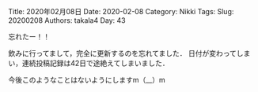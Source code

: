 ﻿Title: 2020年02月08日
Date: 2020-02-08
Category: Nikki
Tags: 
Slug: 20200208
Authors: takala4
Day: 43


忘れたー！！

飲みに行ってまして，完全に更新するのを忘れてました．
日付が変わってしまい，連続投稿記録は42日で途絶えてしまいました．


今後このようなことはないようにしますm（__）m

